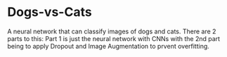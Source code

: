 # Dogs-vs-Cats
A neural network that can classify images of dogs and cats.
There are 2 parts to this: Part 1 is just the neural network with CNNs with the 2nd part being to apply Dropout and Image Augmentation to prvent overfitting.
